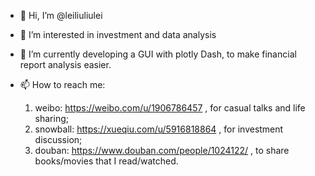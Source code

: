 - 👋 Hi, I’m @leiliuliulei
- 👀 I’m interested in investment and data analysis
- 🌱 I’m currently developing a GUI with plotly Dash, to make financial report analysis easier. 

- 📫 How to reach me:
     1. weibo:		https://weibo.com/u/1906786457 , for casual talks and life sharing;
     2. snowball:	https://xueqiu.com/u/5916818864 , for investment discussion;
     3. douban:     https://www.douban.com/people/1024122/ , to share books/movies that I read/watched.

<!---
leiliuliulei/leiliuliulei is a ✨ special ✨ repository because its `README.md` (this file) appears on your GitHub profile.
You can click the Preview link to take a look at your changes.
--->
